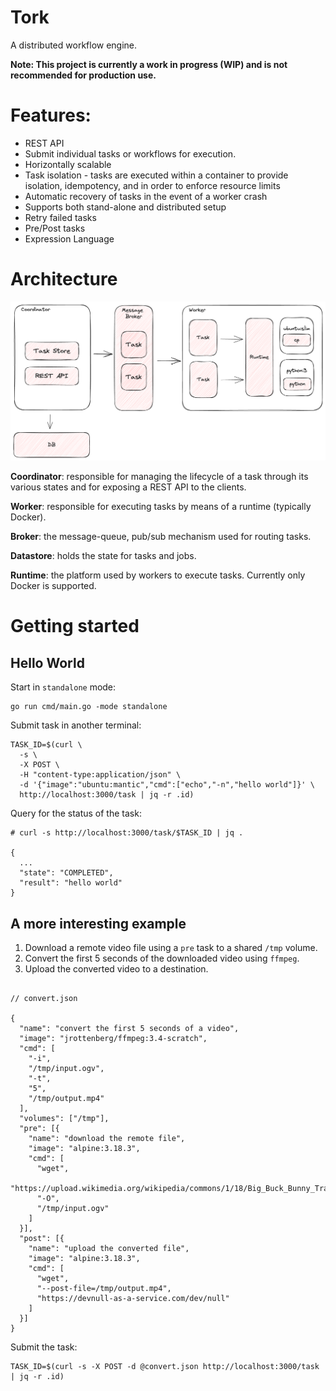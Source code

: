 # Tork

A distributed workflow engine.

**Note: This project is currently a work in progress (WIP) and is not recommended for production use.**

# Features:

- REST API
- Submit individual tasks or workflows for execution.
- Horizontally scalable
- Task isolation - tasks are executed within a container to provide isolation, idempotency, and in order to enforce resource limits
- Automatic recovery of tasks in the event of a worker crash
- Supports both stand-alone and distributed setup
- Retry failed tasks
- Pre/Post tasks
- Expression Language

# Architecture

![architecture diagram](arch.png)

**Coordinator**: responsible for managing the lifecycle of a task through its various states and for exposing a REST API to the clients.

**Worker**: responsible for executing tasks by means of a runtime (typically Docker).

**Broker**: the message-queue, pub/sub mechanism used for routing tasks.

**Datastore**: holds the state for tasks and jobs.

**Runtime**: the platform used by workers to execute tasks. Currently only Docker is supported.

# Getting started

## Hello World

Start in `standalone` mode:

```
go run cmd/main.go -mode standalone
```

Submit task in another terminal:

```
TASK_ID=$(curl \
  -s \
  -X POST \
  -H "content-type:application/json" \
  -d '{"image":"ubuntu:mantic","cmd":["echo","-n","hello world"]}' \
  http://localhost:3000/task | jq -r .id)
```

Query for the status of the task:

```
# curl -s http://localhost:3000/task/$TASK_ID | jq .

{
  ...
  "state": "COMPLETED",
  "result": "hello world"
}
```

## A more interesting example

1. Download a remote video file using a `pre` task to a shared `/tmp` volume.
2. Convert the first 5 seconds of the downloaded video using `ffmpeg`.
3. Upload the converted video to a destination.

```

// convert.json

{
  "name": "convert the first 5 seconds of a video",
  "image": "jrottenberg/ffmpeg:3.4-scratch",
  "cmd": [
    "-i",
    "/tmp/input.ogv",
    "-t",
    "5",
    "/tmp/output.mp4"
  ],
  "volumes": ["/tmp"],
  "pre": [{
    "name": "download the remote file",
    "image": "alpine:3.18.3",
    "cmd": [
      "wget",
      "https://upload.wikimedia.org/wikipedia/commons/1/18/Big_Buck_Bunny_Trailer_1080p.ogv",
      "-O",
      "/tmp/input.ogv"
    ]
  }],
  "post": [{
    "name": "upload the converted file",
    "image": "alpine:3.18.3",
    "cmd": [
      "wget",
      "--post-file=/tmp/output.mp4",
      "https://devnull-as-a-service.com/dev/null"
    ]
  }]
}
```

Submit the task:

```
TASK_ID=$(curl -s -X POST -d @convert.json http://localhost:3000/task | jq -r .id)
```
